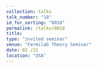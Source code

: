 ```yaml
---
collection: talks
talk_number: "18"
id_for_sorting: "0018"
permalink: /talks/0018
title:  
type: "invited seminar"
venue: "Fermilab Theory Seminar"
date: 02 /21
location: "USA"
---
```


